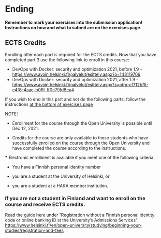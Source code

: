 
# Ending #

**Remember to mark your exercises into the submission application! Instructions on how and what to submit are on the exercises page.**

## ECTS Credits

Enrolling after each part is required for the ECTS credits. Now that you have completed part 3 use the following link to enroll in this course:

* DevOps with Docker: security and optimization 2021, before 1.9 - <https://www.avoin.helsinki.fi/palvelut/esittely.aspx?o=143119709>
* DevOps with Docker: security and optimization 2021, after 1.9 - <https://www.avoin.helsinki.fi/palvelut/esittely.aspx?s=otm-cf712bf5-e4f8-4aac-b09f-ff0c79fd8ca4>

If you wish to end in this part and not do the following parts, follow the instructions [at the bottom of exercises page](/exercises)

NOTE!

- Enrollment for the course through the Open University is possible until Dec 12, 2021.

- Credits for the course are only available to those students who have successfully enrolled on the course through the Open University and have completed the course according to the instructions.

**\*** Electronic enrollment is available if you meet one of the following criteria:

- You have a Finnish personal identity number

- you are a student at the University of Helsinki, or

- you are a student at a HAKA member institution.

### If you are not a student in Finland and want to enroll on the course and receive ECTS credits. ###

Read the guide here under “Re­gis­tra­tion without a Finnish per­sonal identity code or on­line bank­ing ID at the Uni­versity’s Ad­mis­sions Services”: <https://www.helsinki.fi/en/open-university/studying/beginning-your-studies/registration-and-fees>